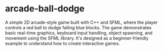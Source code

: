 # arcade-ball-dodge
A simple 2D arcade-style game built with C++ and SFML, where the player controls a red ball to dodge falling blue blocks. The game demonstrates basic real-time graphics, keyboard input handling, object spawning, and movement using the SFML library. It's designed as a beginner-friendly example to understand how to create interactive games. 
